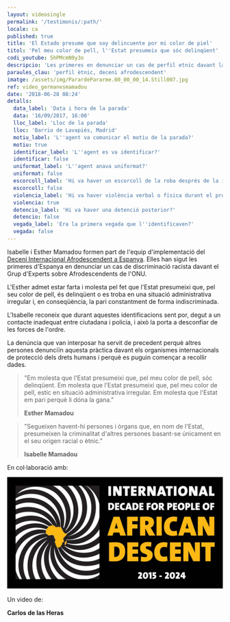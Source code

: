 ```yaml
---
layout: videosingle
permalink: '/testimonis/:path/'
locale: ca
published: true
title: 'El Estado presume que soy delincuente por mi color de piel'
titol: 'Pel meu color de pell, l''Estat presumeix que sóc delinqüent'
codi_youtube: 5hPMcmN9y3o
descripcio: 'Les primeres en denunciar un cas de perfil etnic davant la ONU'
paraules_clau: 'perfil ètnic, deceni afrodescendent'
imatge: /assets/img/ParardePararme.00_00_00_14.Still007.jpg
ref: video_germanesmamadou
date: '2018-06-28 08:24'
detalls:
  data_label: 'Data i hora de la parada'
  data: '16/09/2017, 16:00'
  lloc_label: 'Lloc de la parada'
  lloc: 'Barrio de Lavapiés, Madrid'
  motiu_label: 'L''agent va comunicar el motiu de la parada?'
  motiu: true
  identificar_label: 'L''agent es va identificar?'
  identificar: false
  uniformat_label: 'L''agent anava uniformat?'
  uniformat: false
  escorcoll_label: 'Hi va haver un escorcoll de la roba després de la identificació?'
  escorcoll: false
  violencia_label: 'Hi va haver violència verbal o física durant el procediment d''identificació i registre?'
  violencia: true
  detencio_label: 'Hi va haver una detenció posterior?'
  detencio: false
  vegada_label: 'Era la primera vegada que l''identificaven?'
  vegada: false
---
```

Isabelle i Esther Mamadou formen part de l'equip d'implementació del [Deceni Internacional Afrodescendent a Espanya](http://www.un.org/es/events/africandescentdecade/). Elles han sigut les primeres d'Espanya en denunciar un cas de discriminació racista davant el Grup d'Experts sobre Afrodescendents de l'ONU.

L'Esther admet estar farta i molesta pel fet que l'Estat presumeixi que, pel seu color de pell, és delinqüent o es troba en una situació administrativa irregular i, en conseqüència, la pari constantment de forma indiscriminada.

L'Isabelle reconeix que durant aquestes identificacions sent por, degut a un contacte inadequat entre ciutadana i policia, i això la porta a desconfiar de les forces de l'ordre.

La denúncia que van interposar ha servit de precedent perquè altres persones denunciïn aquesta pràctica davant els organismes internacionals de protecció dels drets humans i perquè es puguin començar a recollir dades.

> "Em molesta que l'Estat presumeixi que, pel meu color de pell, sóc delinqüent. Em molesta que l'Estat presumeixi que, pel meu color de pell, estic en situació administrativa irregular. Em molesta que l'Estat em pari perquè li dóna la gana."
>
> **Esther Mamadou**

> "Segueixen havent-hi persones i òrgans que, en nom de l'Estat, presumeixen la criminalitat d'altres persones basant-se únicament en el seu origen racial o ètnic."
>
> **Isabelle Mamadou**

En col·laboració amb:

![](/assets/img/emblem_EN.png)

Un video de:

**Carlos de las Heras**
